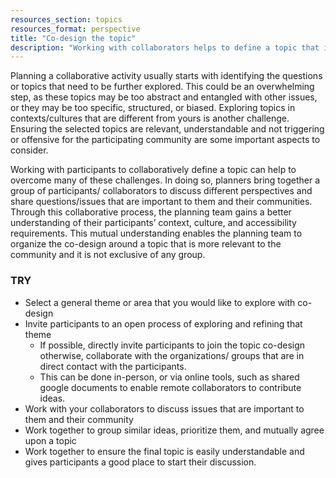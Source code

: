 ```yaml
---
resources_section: topics
resources_format: perspective
title: "Co-design the topic"
description: "Working with collaborators helps to define a topic that is relevant to their needs and context."
---
```


Planning a collaborative activity usually starts with identifying the questions or topics that need to be further explored. This could be an overwhelming step, as these topics may be too abstract and entangled with other issues, or they may be too specific, structured, or biased. Exploring topics in contexts/cultures that are different from yours is another challenge. Ensuring the selected topics are relevant, understandable and not triggering or offensive for the participating community are some important aspects to consider.

Working with participants to collaboratively define a topic can help to overcome many of these challenges. In doing so, planners bring together a group of participants/ collaborators to discuss different perspectives and share questions/issues that are important to them and their communities. Through this collaborative process, the planning team gains a better understanding of their participants’ context, culture, and accessibility requirements. This mutual understanding enables the planning team to organize the co-design around a topic that is more relevant to the community and it is not exclusive of any group.

### TRY

- Select a general theme or area that you would like to explore with co-design
- Invite participants to an open process of exploring and refining that theme
    - If possible, directly invite participants to join the topic co-design otherwise, collaborate with the organizations/ groups that are in direct contact with the participants.
    - This can be done in-person, or via online tools, such as shared google documents to enable remote collaborators to contribute ideas.
- Work with your collaborators to discuss issues that are important to them and their community
- Work together to group similar ideas, prioritize them, and mutually agree upon a topic
- Work together to ensure the final topic is easily understandable and gives participants a good place to start their discussion.
